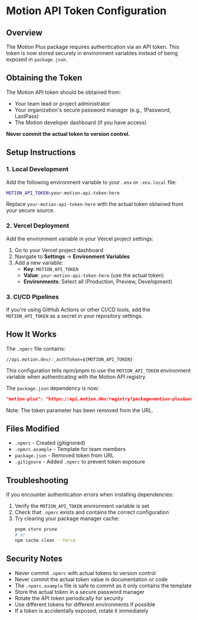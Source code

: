 # Motion API Token Configuration

## Overview

The Motion Plus package requires authentication via an API token. This token is now stored securely in environment variables instead of being exposed in `package.json`.

## Obtaining the Token

The Motion API token should be obtained from:
- Your team lead or project administrator
- Your organization's secure password manager (e.g., 1Password, LastPass)
- The Motion developer dashboard (if you have access)

**Never commit the actual token to version control.**

## Setup Instructions

### 1. Local Development

Add the following environment variable to your `.env` or `.env.local` file:

```bash
MOTION_API_TOKEN=your-motion-api-token-here
```

Replace `your-motion-api-token-here` with the actual token obtained from your secure source.

### 2. Vercel Deployment

Add the environment variable in your Vercel project settings:

1. Go to your Vercel project dashboard
2. Navigate to **Settings** → **Environment Variables**
3. Add a new variable:
   - **Key**: `MOTION_API_TOKEN`
   - **Value**: `your-motion-api-token-here` (use the actual token)
   - **Environments**: Select all (Production, Preview, Development)

### 3. CI/CD Pipelines

If you're using GitHub Actions or other CI/CD tools, add the `MOTION_API_TOKEN` as a secret in your repository settings.

## How It Works

The `.npmrc` file contains:

```
//api.motion.dev/:_authToken=${MOTION_API_TOKEN}
```

This configuration tells npm/pnpm to use the `MOTION_API_TOKEN` environment variable when authenticating with the Motion API registry.

The `package.json` dependency is now:

```json
"motion-plus": "https://api.motion.dev/registry?package=motion-plus&version=1.5.4"
```

Note: The token parameter has been removed from the URL.

## Files Modified

- `.npmrc` - Created (gitignored)
- `.npmrc.example` - Template for team members
- `package.json` - Removed token from URL
- `.gitignore` - Added `.npmrc` to prevent token exposure

## Troubleshooting

If you encounter authentication errors when installing dependencies:

1. Verify the `MOTION_API_TOKEN` environment variable is set
2. Check that `.npmrc` exists and contains the correct configuration
3. Try clearing your package manager cache:
   ```bash
   pnpm store prune
   # or
   npm cache clean --force
   ```

## Security Notes

- Never commit `.npmrc` with actual tokens to version control
- Never commit the actual token value in documentation or code
- The `.npmrc.example` file is safe to commit as it only contains the template
- Store the actual token in a secure password manager
- Rotate the API token periodically for security
- Use different tokens for different environments if possible
- If a token is accidentally exposed, rotate it immediately

